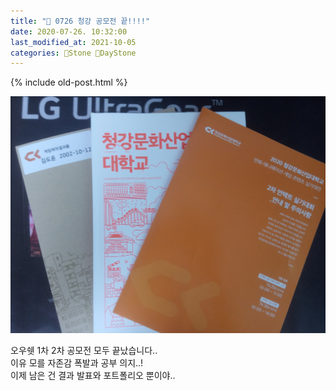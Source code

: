 ```yaml
---
title: "🌱 0726 청강 공모전 끝!!!!"
date: 2020-07-26. 10:32:00
last_modified_at: 2021-10-05
categories: 🗿Stone 🌱DayStone
---
```

{% include old-post.html %}

![사진](../../assets/img/2020/200726_0000.jpg)

오우쉣 1차 2차 공모전 모두 끝났습니다..  
이유 모를 자존감 폭발과 공부 의지..!  
이제 남은 건 결과 발표와 포트폴리오 뿐이야..  
